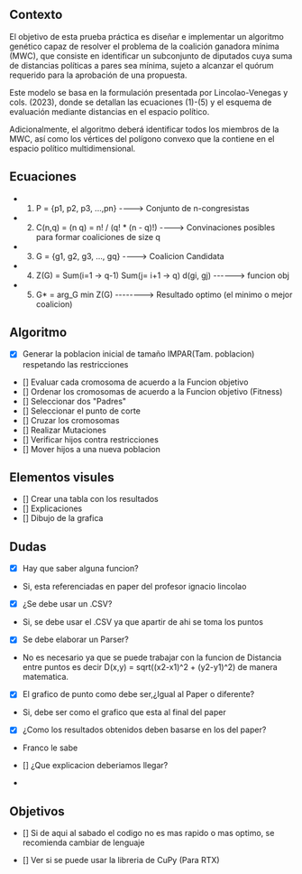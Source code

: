 ## Contexto

El objetivo de esta prueba práctica es diseñar e implementar un algoritmo genético
capaz de resolver el problema de la coalición ganadora mínima (MWC), que consiste en
identificar un subconjunto de diputados cuya suma de distancias políticas a pares sea
mínima, sujeto a alcanzar el quórum requerido para la aprobación de una propuesta.

Este modelo se basa en la formulación presentada por Lincolao-Venegas y cols. (2023),
donde se detallan las ecuaciones (1)-(5) y el esquema de evaluación mediante distancias
en el espacio político.

Adicionalmente, el algoritmo deberá identificar todos los miembros de la MWC, así
como los vértices del polígono convexo que la contiene en el espacio político
multidimensional.

## Ecuaciones

- 1. P = {p1, p2, p3, ...,pn} ----> Conjunto de n-congresistas
- 2. C(n,q) = (n q) = n! / (q! * (n - q)!) ----> Convinaciones posibles para formar coaliciones de size q
- 3. G = {g1, g2, g3, ..., gq} ----> Coalicion Candidata
- 4. Z(G) = Sum(i=1 -> q-1) Sum(j= i+1 -> q) d(gi, gj) ------> funcion obj
- 5. G* = arg_G min Z(G)  --------> Resultado optimo (el minimo o mejor coalicion)

## Algoritmo

- [X] Generar la poblacion inicial de tamaño IMPAR(Tam. poblacion) respetando las restricciones

- [] Evaluar cada cromosoma de acuerdo a la Funcion objetivo
- [] Ordenar los cromosomas de acuerdo a la Funcion objetivo (Fitness)
- [] Seleccionar dos "Padres"
- [] Seleccionar el punto de corte
- [] Cruzar los cromosomas
- [] Realizar Mutaciones
- [] Verificar hijos contra restricciones
- [] Mover hijos a una nueva poblacion

## Elementos visules

- [] Crear una tabla con los resultados
- [] Explicaciones
- [] Dibujo de la grafica

## Dudas

- [X] Hay que saber alguna funcion?

- Si,  esta referenciadas en paper del profesor ignacio lincolao

- [X] ¿Se debe usar un .CSV?

- Si, se debe usar el .CSV ya que apartir de ahi se toma los puntos 

- [X] Se debe elaborar un Parser?

- No es necesario ya que se puede trabajar con la funcion de Distancia entre puntos es decir  D(x,y) = sqrt((x2-x1)^2 + (y2-y1)^2) de manera matematica.

- [X] El grafico de punto como debe ser,¿Igual al Paper o diferente?

-  Si, debe ser como el grafico que esta al final del paper

- [X] ¿Como los resultados obtenidos deben basarse en los del paper?

- Franco le sabe

- [] ¿Que explicacion deberiamos llegar?

- 

## Objetivos

- [] Si de aqui al sabado el codigo no es mas rapido o mas optimo, se recomienda cambiar de lenguaje

- [] Ver si se puede usar la libreria de CuPy (Para RTX)



